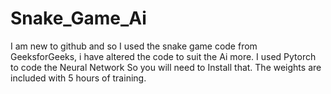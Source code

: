 # Snake_Game_Ai

I am new to github and so I used the snake game code from GeeksforGeeks, i have altered the code to suit the Ai more.
I used Pytorch to code the Neural Network So you will need to Install that.
The weights are included with 5 hours of training.
